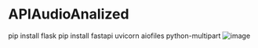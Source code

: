 # APIAudioAnalized
pip install flask
pip install fastapi uvicorn aiofiles python-multipart
![image](https://github.com/OlmanCE/APIAudioAnalized/assets/114628295/22675ffb-70d7-4041-afe6-346692393819)
